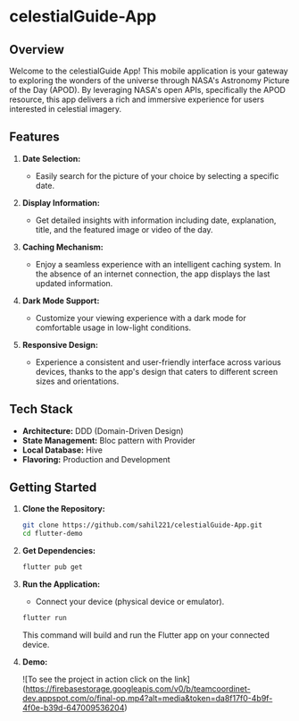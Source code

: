 # celestialGuide-App

## Overview

Welcome to the celestialGuide App! This mobile application is your gateway to exploring the wonders of the universe through NASA's Astronomy Picture of the Day (APOD). By leveraging NASA's open APIs, specifically the APOD resource, this app delivers a rich and immersive experience for users interested in celestial imagery.

## Features

1. **Date Selection:**
   - Easily search for the picture of your choice by selecting a specific date.

2. **Display Information:**
   - Get detailed insights with information including date, explanation, title, and the featured image or video of the day.

3. **Caching Mechanism:**
   - Enjoy a seamless experience with an intelligent caching system. In the absence of an internet connection, the app displays the last updated information.

4. **Dark Mode Support:**
   - Customize your viewing experience with a dark mode for comfortable usage in low-light conditions.

5. **Responsive Design:**
   - Experience a consistent and user-friendly interface across various devices, thanks to the app's design that caters to different screen sizes and orientations.

## Tech Stack

- **Architecture:** DDD (Domain-Driven Design)
- **State Management:** Bloc pattern with Provider
- **Local Database:** Hive
- **Flavoring:** Production and Development

## Getting Started

1. **Clone the Repository:**

    ```bash
    git clone https://github.com/sahil221/celestialGuide-App.git
    cd flutter-demo
    ```

2. **Get Dependencies:**

    ```bash
    flutter pub get
    ```

3.  **Run the Application:**

    - Connect your device (physical device or emulator).
    ```bash
    flutter run
    ```

    This command will build and run the Flutter app on your connected device.

4. **Demo:**

    ![To see the project in action click on the link]
    (https://firebasestorage.googleapis.com/v0/b/teamcoordinet-dev.appspot.com/o/final-op.mp4?alt=media&token=da8f17f0-4b9f-4f0e-b39d-647009536204)